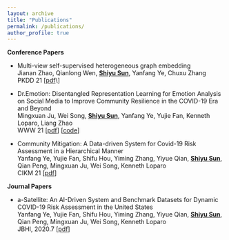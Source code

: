 ```yaml
---
layout: archive
title: "Publications"
permalink: /publications/
author_profile: true
---
```


<!-- **Pre-prints** -->
**Conference Papers**

* Multi-view self-supervised heterogeneous graph embedding <br>
Jianan Zhao, Qianlong Wen, **<u>Shiyu Sun</u>**, Yanfang Ye, Chuxu Zhang <br>
PKDD 21 \[[pdf]([https://dl.acm.org/doi/abs/10.1145/3442381.3449961](https://link.springer.com/chapter/10.1007/978-3-030-86520-7_20))\]

* Dr.Emotion: Disentangled Representation Learning for Emotion Analysis on Social Media to Improve Community Resilience in the COVID-19 Era and Beyond <br>
  Mingxuan Ju, Wei Song, **<u>Shiyu Sun</u>**, Yanfang Ye, Yujie Fan, Kenneth Loparo, Liang Zhao <br>
  WWW 21 \[[pdf](https://dl.acm.org/doi/abs/10.1145/3442381.3449961)\] \[[code](https://github.com/www2021DrEmotion/www2021DrEmotion)\] 


* Community Mitigation: A Data-driven System for Covid-19 Risk Assessment in a Hierarchical Manner <br>
  Yanfang Ye, Yujie Fan, Shifu Hou, Yiming Zhang, Yiyue Qian, **<u>Shiyu Sun</u>**, Qian Peng, Mingxuan Ju, Wei Song, Kenneth Loparo <br>
  CIKM 21 \[[pdf](https://dl.acm.org/doi/abs/10.1145/3340531.3412753)\]  

**Journal Papers**

* a-Satellite: An AI-Driven System and Benchmark Datasets for Dynamic COVID-19 Risk Assessment in the United States <br>
  Yanfang Ye, Yujie Fan, Shifu Hou, Yiming Zhang, Yiyue Qian, **<u>Shiyu Sun</u>**, Qian Peng, Mingxuan Ju, Wei Song, Kenneth Loparo <br>
  JBHI, 2020.7 \[[pdf](https://ieeexplore.ieee.org/abstract/document/9141399)\]  
